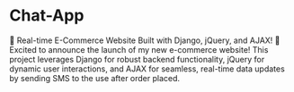 # Chat-App
🚀 Real-time E-Commerce Website Built with Django, jQuery, and AJAX! 🚀  Excited to announce the launch of my new e-commerce website! This project leverages Django for robust backend functionality, jQuery for dynamic user interactions, and AJAX for seamless, real-time data updates by sending SMS to the use after order placed. 

